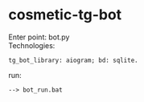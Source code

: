 # cosmetic-tg-bot
Enter point: bot.py <br>
Technologies:

```
tg_bot_library: aiogram; bd: sqlite.
```

run:

```
--> bot_run.bat
```
